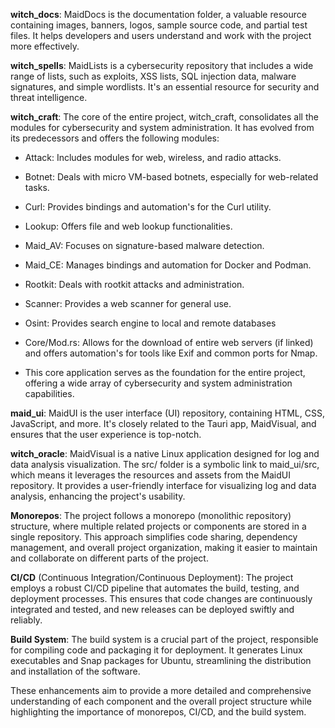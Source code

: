 



**witch_docs**: MaidDocs is the documentation folder, a valuable resource
containing images, banners, logos, sample source code, and partial test
files. It helps developers and users understand and work with the project
more effectively.

**witch_spells**: MaidLists is a cybersecurity repository that includes
a wide
range of lists, such as exploits, XSS lists, SQL injection data, malware
signatures, and simple wordlists. It's an essential resource for security
and threat intelligence.

**witch_craft**: The core of the entire project, witch_craft, consolidates
all the modules for cybersecurity and system administration. It has
evolved
from its predecessors and offers the following modules:

- Attack: Includes modules for web, wireless, and radio attacks.

- Botnet: Deals with micro VM-based botnets, especially for web-related
tasks.

- Curl: Provides bindings and automation's for the Curl utility.

- Lookup: Offers file and web lookup functionalities.

- Maid_AV: Focuses on signature-based malware detection.

- Maid_CE: Manages bindings and automation for Docker and Podman.

- Rootkit: Deals with rootkit attacks and administration.

- Scanner: Provides a web scanner for general use.

- Osint: Provides search engine to local and remote databases

- Core/Mod.rs: Allows for the download of entire web servers (if linked)
and offers automation's for tools like Exif and common ports for Nmap.

- This core application serves as the foundation for the entire project,
offering a wide array of cybersecurity and system administration
capabilities.

**maid_ui**: MaidUI is the user interface (UI) repository, containing
HTML,
CSS, JavaScript, and more. It's closely related to the Tauri app,
MaidVisual,
and ensures that the user experience is top-notch.

**witch_oracle**: MaidVisual is a native Linux application designed for log
and data analysis visualization. The src/ folder is a symbolic link to
maid_ui/src, which means it leverages the resources and assets from the
MaidUI repository. It provides a user-friendly interface for visualizing
log and data analysis, enhancing the project's usability.

**Monorepos**: The project follows a monorepo (monolithic repository)
structure, where multiple related projects or components are stored in
a single repository. This approach simplifies code sharing, dependency
management, and overall project organization, making it easier to maintain
and collaborate on different parts of the project.

**CI/CD** (Continuous Integration/Continuous Deployment): The project
employs
a robust CI/CD pipeline that automates the build, testing, and deployment
processes. This ensures that code changes are continuously integrated and
tested, and new releases can be deployed swiftly and reliably.

**Build System**: The build system is a crucial part of the project,
responsible for compiling code and packaging it for deployment. It
generates
Linux executables and Snap packages for Ubuntu, streamlining the
distribution
and installation of the software.

These enhancements aim to provide a more detailed and comprehensive
understanding of each component and the overall project structure while
highlighting the importance of monorepos, CI/CD, and the build system.
